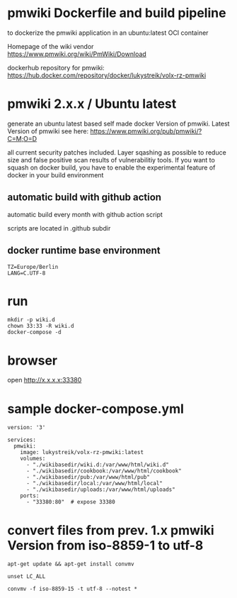 # pmwiki Dockerfile and build pipeline 

to dockerize the pmwiki application in an ubuntu:latest OCI container

Homepage of the wiki vendor https://www.pmwiki.org/wiki/PmWiki/Download

dockerhub repository for pmwiki: https://hub.docker.com/repository/docker/lukystreik/volx-rz-pmwiki


# pmwiki 2.x.x / Ubuntu latest
generate an ubuntu latest based self made docker Version of pmwiki. Latest Version of pmwiki see here: https://www.pmwiki.org/pub/pmwiki/?C=M;O=D 

all current security patches included. 
Layer sqashing as possible to reduce size and false positive scan results of vulnerabilitiy tools. If you want to squash on docker build, you have to enable the experimental feature of docker in your build environment


## automatic build with github action

automatic build every month with github action script

scripts are located in .github subdir

## docker runtime base environment

```
TZ=Europe/Berlin 
LANG=C.UTF-8 
```

# run
```
mkdir -p wiki.d
chown 33:33 -R wiki.d
docker-compose -d 
```

# browser
open http://x.x.x.x:33380


# sample docker-compose.yml

```
version: '3'

services:
  pmwiki:
    image: lukystreik/volx-rz-pmwiki:latest
    volumes:
      - "./wikibasedir/wiki.d:/var/www/html/wiki.d"
      - "./wikibasedir/cookbook:/var/www/html/cookbook"
      - "./wikibasedir/pub:/var/www/html/pub"
      - "./wikibasedir/local:/var/www/html/local"
      - "./wikibasedir/uploads:/var/www/html/uploads"
    ports:
      - "33380:80"  # expose 33380
```


# convert files from prev. 1.x pmwiki Version from iso-8859-1 to utf-8

```
apt-get update && apt-get install convmv

unset LC_ALL

convmv -f iso-8859-15 -t utf-8 --notest *
```
